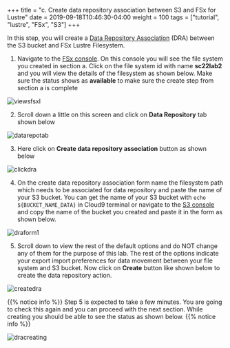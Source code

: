 +++
title = "c. Create data repository association between S3 and FSx for Lustre"
date = 2019-09-18T10:46:30-04:00
weight = 100
tags = ["tutorial", "lustre", "FSx", "S3"]
+++

In this step, you will create a [Data Repository Association](https://docs.aws.amazon.com/fsx/latest/LustreGuide/create-dra-linked-data-repo.html) (DRA) between the S3 bucket and FSx Lustre Filesystem. 

1. Navigate to the [FSx console](https://console.aws.amazon.com/fsx/home). On this console you will see the file system you created in section a. Click on the file system id with name **sc22lab2** and you will view the details of the filesystem as shown below. Make sure the status shows as **available** to make sure the create step from section a is complete 

![viewsfsxl](/images/fsx-for-lustre-hsm/viewfsxl.png)

2. Scroll down a little on this screen and click on **Data Repository** tab shown below

![datarepotab](/images/fsx-for-lustre-hsm/datarepotab.png)

3. Here click on **Create data repository association** button as shown below 

![clickdra](/images/fsx-for-lustre-hsm/clickdra.png) 

4. On the create data repository association form name the filesystem path which needs to be associated for data repository and paste the name of your S3 bucket. You can get the name of your S3 bucket with `echo ${BUCKET_NAME_DATA}` in Cloud9 terminal or navigate to the [S3 console](https://console.aws.amazon.com/s3/) and copy the name of the bucket you created and paste it in the form as shown below. 

![draform1](/images/fsx-for-lustre-hsm/draform1.png)

5. Scroll down to view the rest of the default options and do NOT change any of them for the purpose of this lab. The rest of the options indicate your export import preferences for data movement between your file system and S3 bucket. Now click on **Create** button like shown below to create the data repository action. 

![createdra](/images/fsx-for-lustre-hsm/createdra.png)

{{% notice info %}}
Step 5 is expected to take a few  minutes. You are going to check this again and you can proceed with the next section. While creating you should be able to see the status as shown below. 
{{% notice info %}}

![dracreating](/images/fsx-for-lustre-hsm/dracreating.png)

